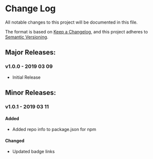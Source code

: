 # Change Log
All notable changes to this project will be documented in this file.

The format is based on [Keep a Changelog](https://keepachangelog.com/en/1.0.0/),
and this project adheres to [Semantic Versioning](https://semver.org/spec/v2.0.0.html).

<!-- ## [Unreleased]
#### Added
#### Changed
#### Removed -->

## Major Releases:
### v1.0.0 - 2019 03 09
* Initial Release

## Minor Releases:
### v1.0.1 - 2019 03 11
#### Added
- Added repo info to package.json for npm
#### Changed
- Updated badge links

<!-- LINKS -->
<!-- RELEASES -->
[Unreleased]: https://github.com/karnthis/purify-int/compare/v1.0.1...HEAD
[v1.0.1]: https://github.com/karnthis/purify-int/compare/v1.0.0...v1.0.1
<!-- ISSUES -->
